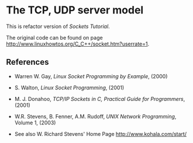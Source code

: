# The TCP, UDP server model

This is refactor version of _Sockets Tutorial_.

The original code can be found on page http://www.linuxhowtos.org/C_C++/socket.htm?userrate=1.


## References

* Warren W. Gay, _Linux Socket Programming by Example_, (2000)

* S. Walton, _Linux Socket Programming_, (2001)

* M. J. Donahoo, _TCP/IP Sockets in C, Practical Guide for Programmers_, (2001)

* W.R. Stevens, B. Fenner, A.M. Rudoff, _UNIX Network Programming_, Volume 1, (2003)

* See also W. Richard Stevens' Home Page http://www.kohala.com/start/

